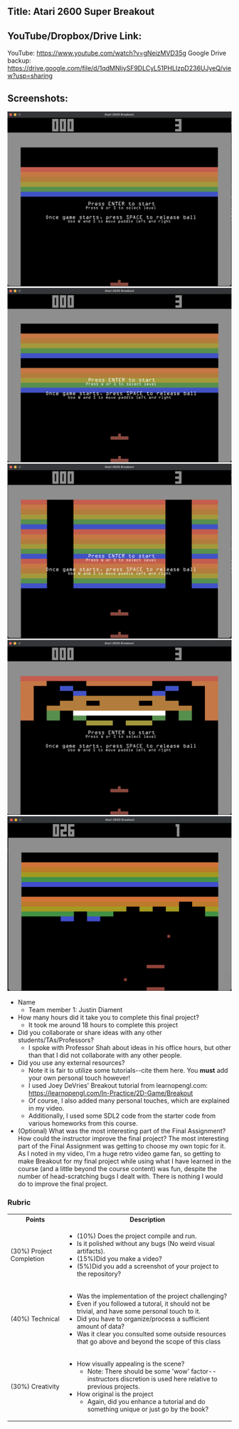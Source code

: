 ## Title: Atari 2600 Super Breakout

## YouTube/Dropbox/Drive Link: 
YouTube: https://www.youtube.com/watch?v=gNeizMVD35g 
Google Drive backup: https://drive.google.com/file/d/1qdMNljySF9DLCyL51PHLIzpD236UJyeQ/view?usp=sharing 

## Screenshots:
![Level1](screenshots/level1.png)
![Level2](screenshots/level2.png)
![Level3](screenshots/level3.png)
![Level4](screenshots/level4.png)
![In Action](screenshots/in_action.png)


* Name
  * Team member 1: Justin Diament
* How many hours did it take you to complete this final project? 
  * It took me around 18 hours to complete this project
* Did you collaborate or share ideas with any other students/TAs/Professors?
  * I spoke with Professor Shah about ideas in his office hours, but other than that I did not collaborate with any other people.
* Did you use any external resources? 
  * Note it is fair to utilize some tutorials--cite them here. You **must** add your own personal touch however!
  * I used Joey DeVries' Breakout tutorial from learnopengl.com: https://learnopengl.com/In-Practice/2D-Game/Breakout 
  * Of course, I also added many personal touches, which are explained in my video. 
  * Additionally, I used some SDL2 code from the starter code from various homeworks from this course.
* (Optional) What was the most interesting part of the Final Assignment? How could the instructor improve the final project?
  The most interesting part of the Final Assignment was getting to choose my own topic for it. As I noted in my video, I'm a huge retro video game fan, so getting to make Breakout for my final project while using what I have learned in the course (and a little beyond the course content) was fun, despite the number of head-scratching bugs I dealt with. There is nothing I would do to improve the final project.

### Rubric

<table>
  <tbody>
    <tr>
      <th>Points</th>
      <th align="center">Description</th>
    </tr>
    <tr>
      <td>(30%) Project Completion</td>
     <td align="left"><ul><li>(10%) Does the project compile and run.</li><li>Is it polished without any bugs (No weird visual artifacts).</li><li>(15%)Did you make a video?</li><li>(5%)Did you add a screenshot of your project to the repository?</li></ul></td>
    </tr>
    <tr>
      <td>(40%) Technical</td>
      <td align="left"><ul><li>Was the implementation of the project challenging?</li><li>Even if you followed a tutoral, it should not be trivial, and have some personal touch to it.</li><li>Did you have to organize/process a sufficient amount of data?</li><li>Was it clear you consulted some outside resources that go above and beyond the scope of this class</li></ul></td>
    </tr>
    <tr>
      <td>(30%) Creativity</td>
      <td align="left"><ul><li>How visually appealing is the scene?<ul><li>Note: There should be some 'wow' factor--instructors discretion is used here relative to previous projects.</li></ul></li><li>How original is the project<ul><li>Again, did you enhance a tutorial and do something unique or just go by the book?</li></ul></li></ul></td>
    </tr>
  </tbody>
</table>
